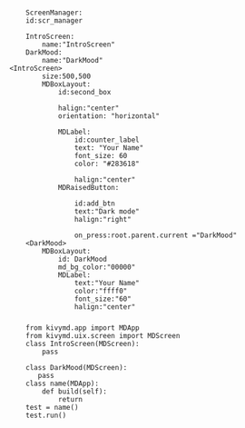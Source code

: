 ### 
            ScreenManager:
            id:scr_manager

            IntroScreen:
                name:"IntroScreen"
            DarkMood:
                name:"DarkMood"
        <IntroScreen>
                size:500,500
                MDBoxLayout:
                    id:second_box

                    halign:"center"
                    orientation: "horizontal"

                    MDLabel:
                        id:counter_label
                        text: "Your Name"
                        font_size: 60
                        color: "#283618"

                        halign:"center"
                    MDRaisedButton:

                        id:add_btn
                        text:"Dark mode"
                        halign:"right"

                        on_press:root.parent.current ="DarkMood"
            <DarkMood>
                MDBoxLayout:
                    id: DarkMood
                    md_bg_color:"00000"
                    MDLabel:
                        text:"Your Name"
                        color:"ffff0"
                        font_size:"60"
                        halign:"center"
### 
            from kivymd.app import MDApp
            from kivymd.uix.screen import MDScreen
            class IntroScreen(MDScreen):
                pass

            class DarkMood(MDScreen):
               pass
            class name(MDApp):
                def build(self):
                    return
            test = name()
            test.run()



